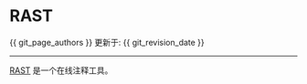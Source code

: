 # RAST

{{ git_page_authors }} 更新于: {{ git_revision_date }}

---

[RAST](http://rast.theseed.org/FIG/rast.cgi) 是一个在线注释工具。
